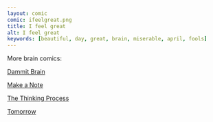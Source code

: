 ```yaml
---
layout: comic
comic: ifeelgreat.png
title: I feel great
alt: I feel great
keywords: [beautiful, day, great, brain, miserable, april, fools]
---
```


More brain comics:

[Dammit Brain](http://lolnein.com/2013/06/03/dammitbrain/)

[Make a Note](http://lolnein.com/2013/08/04/makeanote/)

[The Thinking Process](http://lolnein.com/2013/09/02/thethinkingprocess/)

[Tomorrow](http://lolnein.com/2015/07/02/tomorrow/)
